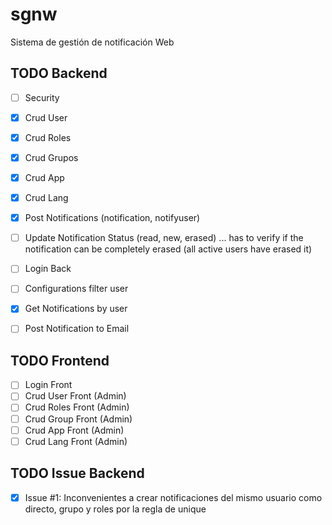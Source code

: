 # sgnw

Sistema de gestión de notificación Web

## TODO Backend

- [ ] Security
- [x] Crud User
- [x] Crud Roles
- [x] Crud Grupos
- [x] Crud App
- [x] Crud Lang
- [x] Post Notifications (notification, notifyuser)
- [ ] Update Notification Status (read, new, erased) ... has to verify if the notification can be completely erased (all active users have erased it)
- [ ] Login Back
- [ ] Configurations filter user

- [x] Get Notifications by user
- [ ] Post Notification to Email

## TODO Frontend

- [ ] Login Front
- [ ] Crud User Front (Admin)
- [ ] Crud Roles Front (Admin)
- [ ] Crud Group Front (Admin)
- [ ] Crud App Front (Admin)
- [ ] Crud Lang Front (Admin)

## TODO Issue Backend

- [x] Issue #1: Inconvenientes a crear notificaciones del mismo usuario como directo, grupo y roles por la regla de unique
